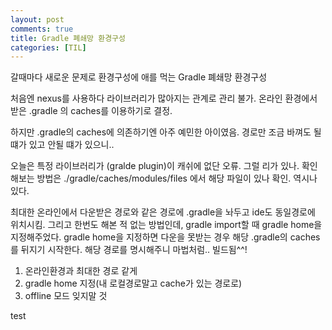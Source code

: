 ```yaml
---
layout: post
comments: true
title: Gradle 폐쇄망 환경구성
categories: [TIL]
---
```


갈때마다 새로운 문제로 환경구성에 애를 먹는 Gradle 폐쇄망 환경구성

처음엔 nexus를 사용하다 라이브러리가 많아지는 관계로 관리 불가.
온라인 환경에서 받은 .gradle 의 caches를 이용하기로 결정.

하지만 .gradle의 caches에 의존하기엔 아주 예민한 아이였음.
경로만 조금 바껴도 될 떄가 있고 안될 떄가 있으니..

오늘은 특정 라이브러리가 (gralde plugin)이 캐쉬에 없단 오류.
그럴 리가 있나. 확인해보는 방법은 ./gradle/caches/modules/files
에서 해당 파일이 있나 확인. 역시나 있다.

최대한 온라인에서 다운받은 경로와 같은 경로에 .gradle을 놔두고 ide도 동일경로에 위치시킴.
그리고 한번도 해본 적 없는 방법인데, gradle import할 때 gradle home을 지정해주었다.
gradle home을 지정하면 다운을 못받는 경우 해당 .gradle의 caches를 뒤지기 시작한다.
해당 경로를 명시해주니 마법처럼.. 빌드됨^^!

1. 온라인환경과 최대한 경로 같게
2. gradle home 지정(내 로컬경로말고 cache가 있는 경로로)
3. offline 모드 잊지말 것

test